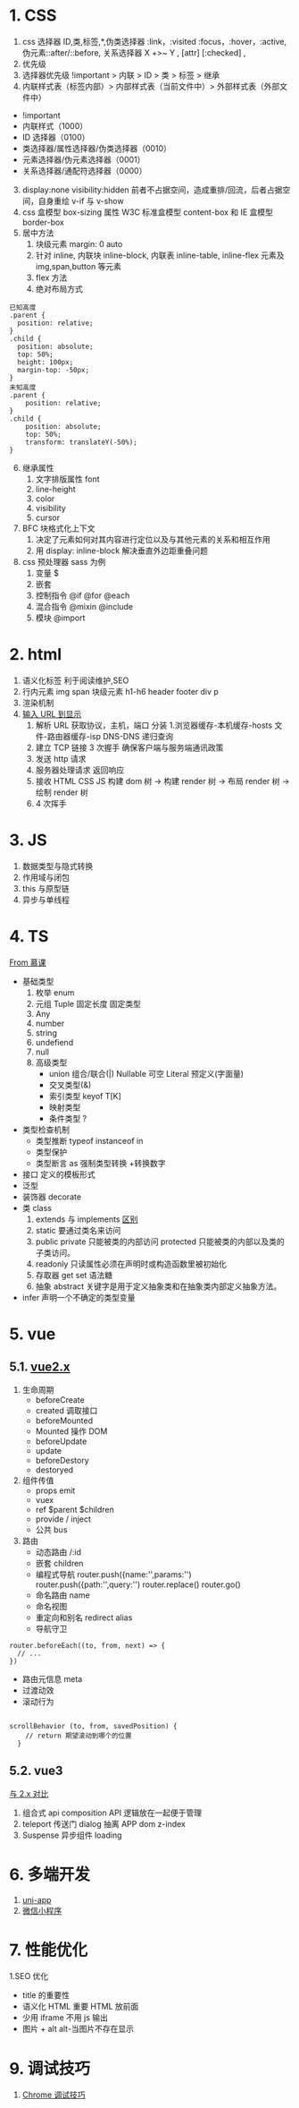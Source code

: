 # 1. CSS

1. css 选择器 ID,类,标签,\*,伪类选择器 :link，:visited :focus，:hover，:active, 伪元素::after/::before, 关系选择器 X +>~ Y , [attr] [:checked] ,
2. 优先级
3. 选择器优先级 !important > 内联 > ID > 类 > 标签 > 继承
4. 内联样式表（标签内部）> 内部样式表（当前文件中）> 外部样式表（外部文件中）

- !important
- 内联样式（1000）
- ID 选择器（0100）
- 类选择器/属性选择器/伪类选择器（0010）
- 元素选择器/伪元素选择器（0001）
- 关系选择器/通配符选择器（0000）

3. display:none visibility:hidden 前者不占据空间，造成重排/回流，后者占据空间，自身重绘 v-if 与 v-show
4. css 盒模型 box-sizing 属性 W3C 标准盒模型 content-box 和 IE 盒模型 border-box
5. 居中方法
   1. 块级元素 margin: 0 auto
   2. 针对 inline, 内联块 inline-block, 内联表 inline-table, inline-flex 元素及 img,span,button 等元素
   3. flex 方法
   4. 绝对布局方式

```
已知高度
.parent {
  position: relative;
}
.child {
  position: absolute;
  top: 50%;
  height: 100px;
  margin-top: -50px;
}
未知高度
.parent {
    position: relative;
}
.child {
    position: absolute;
    top: 50%;
    transform: translateY(-50%);
}

```

6. 继承属性
   1. 文字排版属性 font
   2. line-height
   3. color
   4. visibility
   5. cursor
7. BFC 块格式化上下文
   1. 决定了元素如何对其内容进行定位以及与其他元素的关系和相互作用
   1. 用 display: inline-block 解决垂直外边距重叠问题
8. css 预处理器 sass 为例
   1. 变量 $
   2. 嵌套
   3. 控制指令 @if @for @each
   4. 混合指令 @mixin @include
   5. 模块 @import

# 2. html

1. 语义化标签 利于阅读维护,SEO
2. 行内元素 img span
   块级元素 h1-h6 header footer div p
3. 渲染机制
4. [输入 URL 到显示](https://juejin.cn/post/6844903616101220366#heading-13)
   1. 解析 URL 获取协议，主机，端口 分装 1.浏览器缓存-本机缓存-hosts 文件-路由器缓存-isp DNS-DNS 递归查询
   2. 建立 TCP 链接 3 次握手 确保客户端与服务端通讯政策
   3. 发送 http 请求
   4. 服务器处理请求 返回响应
   5. 接收 HTML CSS JS 构建 dom 树 -> 构建 render 树 -> 布局 render 树 -> 绘制 render 树
   6. 4 次挥手

# 3. JS

1. 数据类型与隐式转换
2. 作用域与闭包
3. this 与原型链
4. 异步与单线程

# 4. TS

[From 慕课](http://www.imooc.com/wiki/typescriptlesson/typecompatibility.html)

- 基础类型
  1. 枚举 enum
  2. 元组 Tuple 固定长度 固定类型
  3. Any
  4. number
  5. string
  6. undefiend
  7. null
  8. 高级类型
     - union 组合/联合(|) Nullable 可空 Literal 预定义(字面量)
     - 交叉类型(&)
     - 索引类型 keyof T[K]
     - 映射类型
     - 条件类型 ?
- 类型检查机制
  - 类型推断 typeof instanceof in
  - 类型保护
  - 类型断言 as 强制类型转换 +转换数字
- 接口 定义的模板形式
- 泛型
- 装饰器 decorate
- 类 class
  1.  extends 与 implements [区别](https://blog.csdn.net/qq_15037231/article/details/82813140)
  2.  static 要通过类名来访问
  3.  public private 只能被类的内部访问 protected 只能被类的内部以及类的子类访问。
  4.  readonly 只读属性必须在声明时或构造函数里被初始化
  5.  存取器 get set 语法糖
  6.  抽象 abstract 关键字是用于定义抽象类和在抽象类内部定义抽象方法。
- infer 声明一个不确定的类型变量

# 5. vue

## 5.1. [vue2.x](https://juejin.cn/post/6844903918753808398#heading-7)

1. 生命周期
   - beforeCreate
   - created 调取接口
   - beforeMounted
   - Mounted 操作 DOM
   - beforeUpdate
   - update
   - beforeDestory
   - destoryed
2. 组件传值
   - props emit
   - vuex
   - ref $parent $children
   - provide / inject
   - 公共 bus
3. 路由
   - 动态路由 /:id
   - 嵌套 children
   - 编程式导航 router.push({name:'',params:'')
     router.push({path:'',query:'')
     router.replace()
     router.go()
   - 命名路由 name
   - 命名视图
   - 重定向和别名 redirect alias
   - 导航守卫

```
router.beforeEach((to, from, next) => {
  // ...
})
```

- 路由元信息 meta
- 过渡动效
- 滚动行为

```

scrollBehavior (to, from, savedPosition) {
    // return 期望滚动到哪个的位置
  }
```

## 5.2. vue3

[与 2.x 对比](https://juejin.cn/post/6940454764421316644#heading-2)

1. 组合式 api composition API 逻辑放在一起便于管理
2. teleport 传送门 dialog 抽离 APP dom z-index
3. Suspense 异步组件 loading

# 6. 多端开发

1. [uni-app](https://uniapp.dcloud.io/)
2. [微信小程序](https://developers.weixin.qq.com/miniprogram/dev/framework/)

# 7. 性能优化

1.SEO 优化
- title 的重要性
- 语义化 HTML 重要 HTML 放前面
- 少用 iframe 不用 js 输出
- 图片 + alt alt-当图片不存在显示


# 9. 调试技巧

1. [Chrome 调试技巧](https://juejin.cn/post/6844903508760608776#heading-20)
